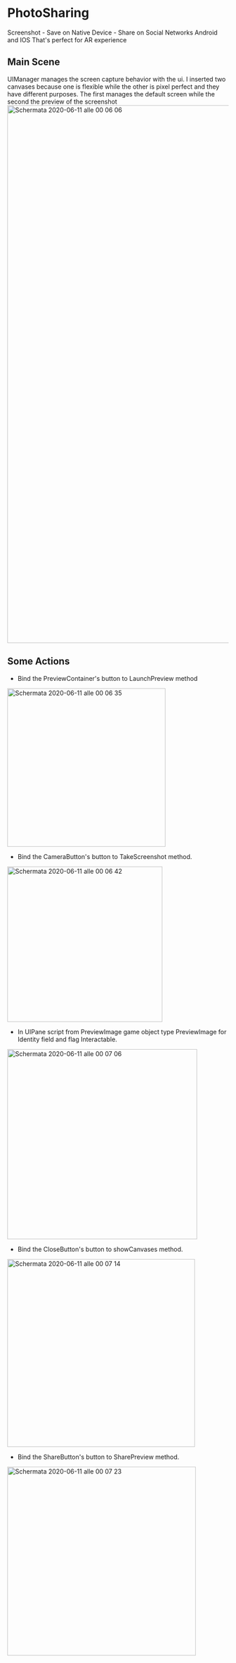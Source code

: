 # PhotoSharing
Screenshot - Save on Native Device - Share on Social Networks
Android and IOS
That's perfect for AR experience

## Main Scene
UIManager manages the screen capture behavior with the ui.
I inserted two canvases because one is flexible while the other is pixel perfect and they have different purposes.
The first manages the default screen while the second the preview of the screenshot
<img width="1222" alt="Schermata 2020-06-11 alle 00 06 06" src="https://user-images.githubusercontent.com/9513748/84323782-b5562100-ab77-11ea-8e44-2e7dcb7f47e2.png">

## Some Actions
- Bind the PreviewContainer's button to LaunchPreview method
<img width="360" alt="Schermata 2020-06-11 alle 00 06 35" src="https://user-images.githubusercontent.com/9513748/84324853-b5efb700-ab79-11ea-808c-4b9a97be8ffc.png">

- Bind the CameraButton's button to TakeScreenshot method.
<img width="353" alt="Schermata 2020-06-11 alle 00 06 42" src="https://user-images.githubusercontent.com/9513748/84325826-f2bcad80-ab7b-11ea-8e5a-fcb82c5fe9bb.png">

- In UIPane script from PreviewImage game object type PreviewImage for Identity field and flag Interactable.
<img width="432" alt="Schermata 2020-06-11 alle 00 07 06" src="https://user-images.githubusercontent.com/9513748/84325838-f8b28e80-ab7b-11ea-9c82-d2b749242f33.png">

- Bind the CloseButton's button to showCanvases method.
<img width="427" alt="Schermata 2020-06-11 alle 00 07 14" src="https://user-images.githubusercontent.com/9513748/84325844-fb14e880-ab7b-11ea-964b-c3c8ca00be31.png">

- Bind the ShareButton's button to SharePreview method.
<img width="429" alt="Schermata 2020-06-11 alle 00 07 23" src="https://user-images.githubusercontent.com/9513748/84325847-fc461580-ab7b-11ea-92d7-8649fd410ee7.png">

